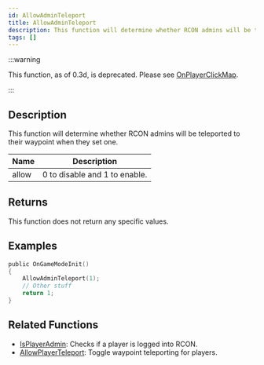```yaml
---
id: AllowAdminTeleport
title: AllowAdminTeleport
description: This function will determine whether RCON admins will be teleported to their waypoint when they set one.
tags: []
---
```


:::warning

This function, as of 0.3d, is deprecated. Please see [OnPlayerClickMap](../callbacks/OnPlayerClickMap.md).

:::

## Description

This function will determine whether RCON admins will be teleported to their waypoint when they set one.

| Name  | Description                   |
| ----- | ----------------------------- |
| allow | 0 to disable and 1 to enable. |

## Returns

This function does not return any specific values.

## Examples

```c
public OnGameModeInit()
{
    AllowAdminTeleport(1);
    // Other stuff
    return 1;
}
```

## Related Functions

- [IsPlayerAdmin](IsPlayerAdmin.md): Checks if a player is logged into RCON.
- [AllowPlayerTeleport](AllowPlayerTeleport.md): Toggle waypoint teleporting for players.
